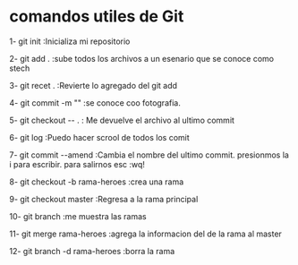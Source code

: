 # comandos utiles de Git

1- git init :Inicializa mi repositorio


2- git add . :sube todos los archivos a un esenario que se conoce como stech

3- git recet . :Revierte lo agregado del git add

4- git commit -m ""   :se conoce coo fotografia.

5- git checkout -- . : Me devuelve el archivo al ultimo commit

6- git log    :Puedo hacer scrool de todos los comit

7- git commit --amend   :Cambia el nombre del ultimo commit. presionmos la i para escribir.  para salirnos esc :wq! 

8- git checkout -b rama-heroes :crea una rama

9- git checkout master :Regresa a la rama principal

10- git branch   :me muestra las ramas

11- git merge rama-heroes :agrega la informacion del de la rama al master

12- git branch -d rama-heroes  :borra la rama
